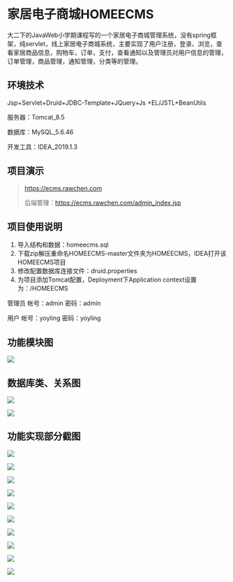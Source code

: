 # 家居电子商城HOMEECMS
大二下的JavaWeb小学期课程写的一个家居电子商城管理系统，没有spring框架，纯servlet，线上家居电子商城系统，主要实现了用户注册，登录、浏览，查看家居商品信息，购物车，订单，支付，查看通知以及管理员对用户信息的管理，订单管理，商品管理，通知管理，分类等的管理。

## 环境技术
Jsp+Servlet+Druid+JDBC-Template+JQuery+Js +EL/JSTL+BeanUtils

服务器：Tomcat_8.5

数据库：MySQL_5.6.46

开发工具：IDEA_2019.1.3

## 项目演示

> https://ecms.rawchen.com
>
> 后端管理：https://ecms.rawchen.com/admin_index.jsp

## 项目使用说明

1. 导入结构和数据：homeecms.sql
2. 下载zip解压重命名HOMEECMS-master文件夹为HOMEECMS，IDEA打开该HOMEECMS项目
3. 修改配置数据库连接文件：druid.properties
4. 为项目添加Tomcat配置，Deployment下Application context设置为：/HOMEECMS

管理员 帐号：admin 密码：admin

用户 帐号：yoyling 密码：yoyling

## 功能模块图

![](https://i.loli.net/2020/09/20/biSQjl9w4B8zm23.png)

## 数据库类、关系图

![](https://i.loli.net/2020/09/20/7OLMADJqmRnZtY6.png)

![](https://i.loli.net/2020/09/20/VhMD9tZf2KclJiB.png)

## 功能实现部分截图

![](https://i.loli.net/2020/09/20/rtgJDTubxjM65pL.png)

![](https://i.loli.net/2020/09/20/ntWRhZSibc4EI2e.png)

![](https://i.loli.net/2020/09/20/2P3nUgjYyGipRaH.png)

![](https://i.loli.net/2020/09/20/DTeMPnrKZx3jauR.png)

![](https://i.loli.net/2020/09/20/gyvC2RsKG5krmuf.png)

![](https://i.loli.net/2020/09/20/6ZzbH7rP4WUDo8e.png)

![](https://i.loli.net/2020/09/20/4MCJQU8RDutljNZ.png)

![](https://i.loli.net/2020/09/20/1u6ep8EMhimc4y9.png)

![](https://i.loli.net/2020/09/20/XOogwUYAbthGZQe.png)

![](https://i.loli.net/2020/09/20/bBf48OFexqztcDm.png)

